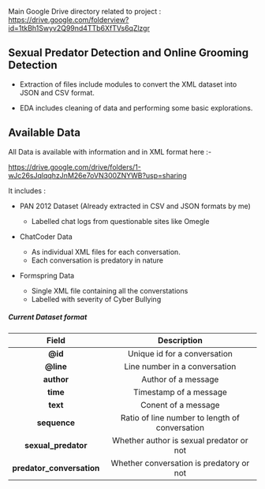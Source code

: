 Main Google Drive directory related to project : https://drive.google.com/folderview?id=1tkBh1Swyv2Q99nd4TTb6XfTVs6qZlzgr

## Sexual Predator Detection and Online Grooming Detection

- Extraction of files include modules to convert the XML dataset into JSON and CSV format.

- EDA includes cleaning of data and performing some basic explorations.

## Available Data

All Data is available with information and in XML format here :- 

https://drive.google.com/drive/folders/1-wJc26sJqlqqhzJnM26e7oVN300ZNYWB?usp=sharing

It includes : 
- PAN 2012 Dataset (Already extracted in CSV and JSON formats by me)
  - Labelled chat logs from questionable sites like Omegle
  
- ChatCoder Data
  - As individual XML files for each conversation.
  - Each conversation is predatory in nature

- Formspring Data
  - Single XML file containing all the converstations
  - Labelled with severity of Cyber Bullying

##### Current Dataset format

|   Field                     |       Description       
|:---------------------------:|:---------------------------------------------:
|  __@id__                    | Unique id for a conversation 
|  __@line__                  | Line number in a conversation
|  __author__                 | Author of a message
|  __time__                   | Timestamp of a message
|  __text__                   | Conent of a message
|  __sequence__               | Ratio of line number to length of conversation
|  __sexual_predator__        | Whether author is sexual predator or not
|  __predator_conversation__  | Whether conversation is predatory or not
